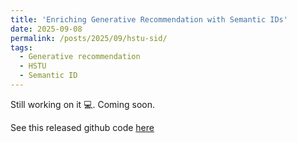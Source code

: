 ```yaml
---
title: 'Enriching Generative Recommendation with Semantic IDs'
date: 2025-09-08
permalink: /posts/2025/09/hstu-sid/
tags:
  - Generative recommendation
  - HSTU
  - Semantic ID
---
```


Still working on it :computer:. Coming soon.

See this released github code [here](https://github.com/shaox192/hstu-semantic-id)
